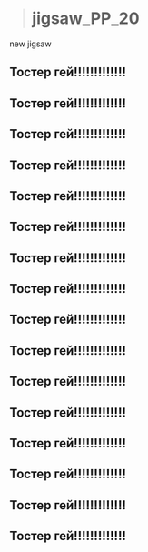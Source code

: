 > # jigsaw_PP_20

new jigsaw

## Тостер гей!!!!!!!!!!!!!
## Тостер гей!!!!!!!!!!!!!
## Тостер гей!!!!!!!!!!!!!
## Тостер гей!!!!!!!!!!!!!
## Тостер гей!!!!!!!!!!!!!
## Тостер гей!!!!!!!!!!!!!
## Тостер гей!!!!!!!!!!!!!
## Тостер гей!!!!!!!!!!!!!
## Тостер гей!!!!!!!!!!!!!
## Тостер гей!!!!!!!!!!!!!
## Тостер гей!!!!!!!!!!!!!
## Тостер гей!!!!!!!!!!!!!
## Тостер гей!!!!!!!!!!!!!
## Тостер гей!!!!!!!!!!!!!
## Тостер гей!!!!!!!!!!!!!
## Тостер гей!!!!!!!!!!!!!

